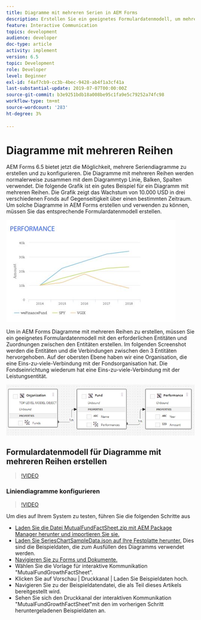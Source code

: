 ```yaml
---
title: Diagramme mit mehreren Serien in AEM Forms
description: Erstellen Sie ein geeignetes Formulardatenmodell, um mehrere Serien-Diagramme in Druck- und Webkanaldokumenten zu erstellen.
feature: Interactive Communication
topics: development
audience: developer
doc-type: article
activity: implement
version: 6.5
topic: Development
role: Developer
level: Beginner
exl-id: f4af7cb9-cc3b-4bec-9428-ab4f1a3cf41a
last-substantial-update: 2019-07-07T00:00:00Z
source-git-commit: b3e9251bdb18a008be95c1fa9e5c79252a74fc98
workflow-type: tm+mt
source-wordcount: '283'
ht-degree: 3%

---
```


# Diagramme mit mehreren Reihen

AEM Forms 6.5 bietet jetzt die Möglichkeit, mehrere Seriendiagramme zu erstellen und zu konfigurieren. Die Diagramme mit mehreren Reihen werden normalerweise zusammen mit dem Diagrammtyp Linie, Balken, Spalten verwendet. Die folgende Grafik ist ein gutes Beispiel für ein Diagramm mit mehreren Reihen. Die Grafik zeigt das Wachstum von 10.000 USD in drei verschiedenen Fonds auf Gegenseitigkeit über einen bestimmten Zeitraum. Um solche Diagramme in AEM Forms erstellen und verwenden zu können, müssen Sie das entsprechende Formulardatenmodell erstellen.

![Mehrreihen-Diagramm](assets/seriescharts.jfif)

Um in AEM Forms Diagramme mit mehreren Reihen zu erstellen, müssen Sie ein geeignetes Formulardatenmodell mit den erforderlichen Entitäten und Zuordnungen zwischen den Entitäten erstellen. Im folgenden Screenshot werden die Entitäten und die Verbindungen zwischen den 3 Entitäten hervorgehoben. Auf der obersten Ebene haben wir eine Organisation, die eine Eins-zu-viele-Verbindung mit der Fondsorganisation hat. Die Fondseinrichtung wiederum hat eine Eins-zu-viele-Verbindung mit der Leistungsentität.

![Formulardatenmodell](assets/formdatamodel.jfif)

## Formulardatenmodell für Diagramme mit mehreren Reihen erstellen

>[!VIDEO](https://video.tv.adobe.com/v/26352?quality=12&learn=on)

### Liniendiagramme konfigurieren

>[!VIDEO](https://video.tv.adobe.com/v/26353?quality=12&learn=on)

Um dies auf Ihrem System zu testen, führen Sie die folgenden Schritte aus

* [Laden Sie die Datei MutualFundFactSheet.zip mit AEM Package Manager herunter und importieren Sie sie.](assets/mutualfundfactsheet.zip)
* [Laden Sie SeriesChartSampleData.json auf Ihre Festplatte herunter.](assets/serieschartsampledata.json) Dies sind die Beispieldaten, die zum Ausfüllen des Diagramms verwendet werden.
* [Navigieren Sie zu Forms und Dokumente.](http://localhost:4502/aem/forms.html/content/dam/formsanddocuments)
* Wählen Sie die Vorlage für interaktive Kommunikation &quot;MutualFundGrowthFactSheet&quot;.
* Klicken Sie auf Vorschau | Druckkanal | Laden Sie Beispieldaten hoch.
* Navigieren Sie zu der Beispieldatendatei, die als Teil dieses Artikels bereitgestellt wird.
* Sehen Sie sich den Druckkanal der interaktiven Kommunikation &quot;MutualFundGrowthFactSheet&quot;mit den im vorherigen Schritt heruntergeladenen Beispieldaten an.
